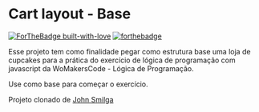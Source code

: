 
# Cart layout - Base

[![ForTheBadge built-with-love](http://ForTheBadge.com/images/badges/built-with-love.svg)](https://GitHub.com/Naereen/) [![forthebadge](https://forthebadge.com/images/badges/uses-js.svg)](https://forthebadge.com)

Esse projeto tem como finalidade pegar como estrutura base uma loja de cupcakes para a prática do exercício de lógica de programação com javascript da WoMakersCode - Lógica de Programação.

Use como base para começar o exercício.

Projeto clonado de [John Smilga](https://github.com/john-smilga/js-cart-setup)


